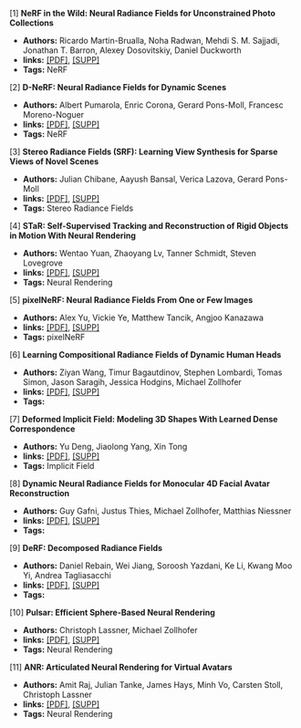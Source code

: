 [1] **NeRF in the Wild: Neural Radiance Fields for Unconstrained Photo Collections**  
  - **Authors:** Ricardo Martin-Brualla, Noha Radwan, Mehdi S. M. Sajjadi, Jonathan T. Barron, Alexey Dosovitskiy, Daniel Duckworth
  - **links:** [[PDF]](https://openaccess.thecvf.com/content/CVPR2021/papers/Martin-Brualla_NeRF_in_the_Wild_Neural_Radiance_Fields_for_Unconstrained_Photo_CVPR_2021_paper.pdf), [[SUPP]](https://openaccess.thecvf.com/content/CVPR2021/supplemental/Martin-Brualla_NeRF_in_the_CVPR_2021_supplemental.pdf)
  - **Tags:** NeRF

[2] **D-NeRF: Neural Radiance Fields for Dynamic Scenes**  
  - **Authors:** Albert Pumarola, Enric Corona, Gerard Pons-Moll, Francesc Moreno-Noguer
  - **links:** [[PDF]](https://openaccess.thecvf.com/content/CVPR2021/papers/Pumarola_D-NeRF_Neural_Radiance_Fields_for_Dynamic_Scenes_CVPR_2021_paper.pdf), [[SUPP]]()
  - **Tags:** NeRF

[3] **Stereo Radiance Fields (SRF): Learning View Synthesis for Sparse Views of Novel Scenes**  
  - **Authors:** Julian Chibane, Aayush Bansal, Verica Lazova, Gerard Pons-Moll
  - **links:** [[PDF]](https://openaccess.thecvf.com/content/CVPR2021/papers/Chibane_Stereo_Radiance_Fields_SRF_Learning_View_Synthesis_for_Sparse_Views_CVPR_2021_paper.pdf), [[SUPP]](https://openaccess.thecvf.com/content/CVPR2021/supplemental/Chibane_Stereo_Radiance_Fields_CVPR_2021_supplemental.pdf)
  - **Tags:** Stereo Radiance Fields

[4] **STaR: Self-Supervised Tracking and Reconstruction of Rigid Objects in Motion With Neural Rendering**  
  - **Authors:** Wentao Yuan, Zhaoyang Lv, Tanner Schmidt, Steven Lovegrove
  - **links:** [[PDF]](https://openaccess.thecvf.com/content/CVPR2021/papers/Yuan_STaR_Self-Supervised_Tracking_and_Reconstruction_of_Rigid_Objects_in_Motion_CVPR_2021_paper.pdf), [[SUPP]](https://openaccess.thecvf.com/content/CVPR2021/supplemental/Yuan_STaR_Self-Supervised_Tracking_CVPR_2021_supplemental.zip)
  - **Tags:** Neural Rendering

[5] **pixelNeRF: Neural Radiance Fields From One or Few Images**  
  - **Authors:** Alex Yu, Vickie Ye, Matthew Tancik, Angjoo Kanazawa
  - **links:** [[PDF]](https://openaccess.thecvf.com/content/CVPR2021/papers/Yu_pixelNeRF_Neural_Radiance_Fields_From_One_or_Few_Images_CVPR_2021_paper.pdf), [[SUPP]](https://openaccess.thecvf.com/content/CVPR2021/supplemental/Yu_pixelNeRF_Neural_Radiance_CVPR_2021_supplemental.pdf)
  - **Tags:** pixelNeRF

[6] **Learning Compositional Radiance Fields of Dynamic Human Heads**  
  - **Authors:** Ziyan Wang, Timur Bagautdinov, Stephen Lombardi, Tomas Simon, Jason Saragih, Jessica Hodgins, Michael Zollhofer
  - **links:** [[PDF]](https://openaccess.thecvf.com/content/CVPR2021/papers/Wang_Learning_Compositional_Radiance_Fields_of_Dynamic_Human_Heads_CVPR_2021_paper.pdf), [[SUPP]](https://openaccess.thecvf.com/content/CVPR2021/supplemental/Wang_Learning_Compositional_Radiance_CVPR_2021_supplemental.pdf)
  - **Tags:** 

[7] **Deformed Implicit Field: Modeling 3D Shapes With Learned Dense Correspondence**  
  - **Authors:** Yu Deng, Jiaolong Yang, Xin Tong
  - **links:** [[PDF]](https://openaccess.thecvf.com/content/CVPR2021/papers/Deng_Deformed_Implicit_Field_Modeling_3D_Shapes_With_Learned_Dense_Correspondence_CVPR_2021_paper.pdf), [[SUPP]]()
  - **Tags:** Implicit Field

[8] **Dynamic Neural Radiance Fields for Monocular 4D Facial Avatar Reconstruction**  
  - **Authors:** Guy Gafni, Justus Thies, Michael Zollhofer, Matthias Niessner
  - **links:** [[PDF]](https://openaccess.thecvf.com/content/CVPR2021/papers/Gafni_Dynamic_Neural_Radiance_Fields_for_Monocular_4D_Facial_Avatar_Reconstruction_CVPR_2021_paper.pdf), [[SUPP]](https://openaccess.thecvf.com/content/CVPR2021/supplemental/Gafni_Dynamic_Neural_Radiance_CVPR_2021_supplemental.zip)
  - **Tags:** 

[9] **DeRF: Decomposed Radiance Fields**  
  - **Authors:** Daniel Rebain, Wei Jiang, Soroosh Yazdani, Ke Li, Kwang Moo Yi, Andrea Tagliasacchi
  - **links:** [[PDF]](https://openaccess.thecvf.com/content/CVPR2021/papers/Rebain_DeRF_Decomposed_Radiance_Fields_CVPR_2021_paper.pdf), [[SUPP]](https://openaccess.thecvf.com/content/CVPR2021/supplemental/Rebain_DeRF_Decomposed_Radiance_CVPR_2021_supplemental.zip)
  - **Tags:** 

[10] **Pulsar: Efficient Sphere-Based Neural Rendering**  
  - **Authors:** Christoph Lassner, Michael Zollhofer
  - **links:** [[PDF]](https://openaccess.thecvf.com/content/CVPR2021/papers/Lassner_Pulsar_Efficient_Sphere-Based_Neural_Rendering_CVPR_2021_paper.pdf), [[SUPP]](https://openaccess.thecvf.com/content/CVPR2021/supplemental/Lassner_Pulsar_Efficient_Sphere-Based_CVPR_2021_supplemental.pdf)
  - **Tags:** Neural Rendering

[11] **ANR: Articulated Neural Rendering for Virtual Avatars**  
  - **Authors:** Amit Raj, Julian Tanke, James Hays, Minh Vo, Carsten Stoll, Christoph Lassner
  - **links:** [[PDF]](https://openaccess.thecvf.com/content/CVPR2021/papers/Raj_ANR_Articulated_Neural_Rendering_for_Virtual_Avatars_CVPR_2021_paper.pdf), [[SUPP]](https://openaccess.thecvf.com/content/CVPR2021/supplemental/Raj_ANR_Articulated_Neural_CVPR_2021_supplemental.pdf)
  - **Tags:** Neural Rendering

